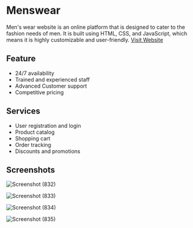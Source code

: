 # Menswear
 Men's wear website is an online platform that is designed to cater to the fashion needs of men. It is built using HTML, CSS, and JavaScript, which means it is highly    customizable and user-friendly.
[Visit Website](https://prp0076.github.io/Menswear/)
 
## Feature
- 24/7 availability
- Trained and experienced staff
- Advanced Customer support 
- Competitive pricing

## Services
- User registration and login
- Product catalog
- Shopping cart
- Order tracking
- Discounts and promotions

## Screenshots

![Screenshot (832)](https://user-images.githubusercontent.com/116311633/225422964-c08a891a-6889-4400-8162-5553be204c90.png)

![Screenshot (833)](https://user-images.githubusercontent.com/116311633/225423034-66473a0c-6224-40af-85be-63bab1d693a5.png)

![Screenshot (834)](https://user-images.githubusercontent.com/116311633/225423115-e31c204d-71b1-49ba-be4f-d6a6f7d17c30.png)

![Screenshot (835)](https://user-images.githubusercontent.com/116311633/225423162-2366dad7-f551-474d-b2bf-990d71612227.png)






